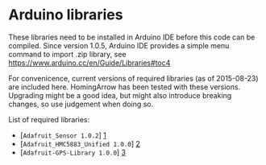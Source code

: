 # Arduino libraries

These libraries need to be installed in Arduino IDE before this code can be compiled.
Since version 1.0.5, Arduino IDE provides a simple menu command to import .zip library, see https://www.arduino.cc/en/Guide/Libraries#toc4

For convenicence, current versions of required libraries (as of 2015-08-23) are included here. HomingArrow has been tested with these versions. Upgrading might be a good idea, but might also introduce breaking changes, so use judgement when doing so.

List of required libraries:

 * [`Adafruit_Sensor 1.0.2`] [1]
 * [`Adafruit_HMC5883_Unified 1.0.0`] [2]
 * [`Adafruit-GPS-Library 1.0.0`] [3]



[1]: https://github.com/adafruit/Adafruit_Sensor  "Adafruit_Sensor on GitHub"
[2]: https://github.com/adafruit/Adafruit_HMC5883_Unified  "Adafruit_HMC5883_Unified on GitHub"
[3]: https://github.com/adafruit/Adafruit-GPS-Library  "Adafruit-GPS-Library on GitHub"
   